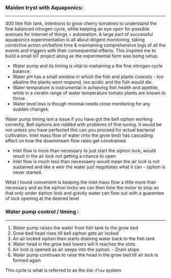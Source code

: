 ### Maiden tryst with Aquaponics:
---

400 litre fish tank, intentions to grow cherry tomatoes to understand the fine balanced nitrogen cycle, while keeping an eye open for possible avenues for Internet of things + automation.
A large part of successful aquaponics experimentation is all about diligent monitoring, taking corrective action on/before time & maintaining comprehensive logs of all the events and triggers with their consequential effects. This inspired me to build a small IoT project along as the experimental farm was being setup. 

- Water pump and its timing is vital to maitaining a the fine nitrogen cycle balance.
- Water pH has a small window in which the fish and plants coexists - too alkaline the plants wont respond, too acidic and the fish would die.
- Water temprature is instrumental in achieving fish health and apettite, while in a ceratin range of water temperature tomato plants are known to thrive.
- Water level loss is though minimal needs close monitoring for any sudden changes. 

Water pump timing isnt a issue if you have got the bell siphon working correctly. Bell siphons are riddled with problems of fine tuning. It would be not unless you have perfected this can you proceed for actual bacterial cultivation. Inlet mass flow of water (into the grow bed) has cascading effect on how the downstream flow rates get constrained.

 - Inlet flow is more than necessary to just start the siphon lock, would result in the air lock not getting a chance to open
 - Inlet flow is much less than necessaery would mean the air lock is not sustained and like a weir the water just negotiates what it can - siphon is never started.
  
What I found convenient is keeping the inlet mass flow a little more than necessary and as the siphon locks we can then time the motor to stop so that only under siphon lock and gravity water can flow out with a guarentee of lock opening at the desired level 

### Water pump control / timing :
----

1. Water pump raises the water from fish tank to the grow bed 
2. Grow bed head rises till bell siphon gets air locked 
3. An air locked siphon then starts draining water back to the fish tank 
4. Water head in the grow bed lowers will it reaches the slots 
5. Air lock is opened as air seeps into the siphon. - Drain stops
6. Water pump continues to raise the head in the grow bed till air lock is formed again

This cycle is what is referred to as the `Ebb-Flow` system